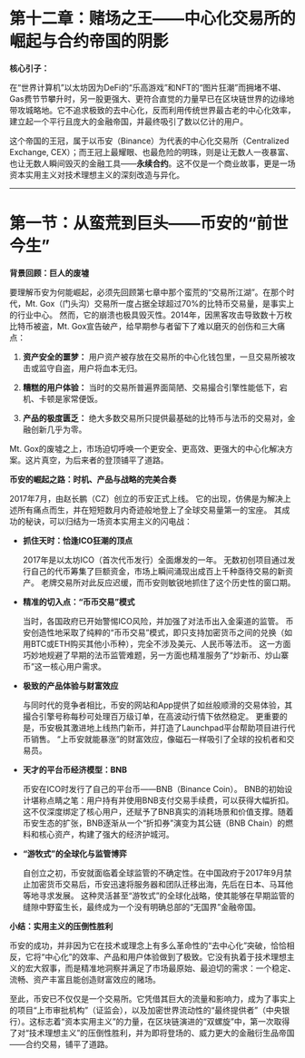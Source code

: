 # **第十二章：赌场之王——中心化交易所的崛起与合约帝国的阴影**



**核心引子：**



在“世界计算机”以太坊因为DeFi的“乐高游戏”和NFT的“图片狂潮”而拥堵不堪、Gas费节节攀升时，另一股更强大、更符合直觉的力量早已在区块链世界的边缘地带攻城略地。它不追求极致的去中心化，反而利用传统世界最古老的中心化效率，建立起一个平行且庞大的金融帝国，并最终吸引了数以亿计的用户。



这个帝国的王冠，属于以币安（Binance）为代表的中心化交易所（Centralized Exchange, CEX）；而王冠上最耀眼、也最危险的明珠，则是让无数人一夜暴富、也让无数人瞬间毁灭的金融工具——**永续合约**。这不仅是一个商业故事，更是一场资本实用主义对技术理想主义的深刻改造与异化。



---



# **第一节：从蛮荒到巨头——币安的“前世今生”**



**背景回顾：巨人的废墟**



要理解币安为何能崛起，必须先回顾第七章中那个蛮荒的“交易所江湖”。在那个时代，Mt. Gox（门头沟）交易所一度占据全球超过70%的比特币交易量，是事实上的行业中心。 然而，它的崩溃也极具毁灭性。2014年，因黑客攻击导致数十万枚比特币被盗，Mt. Gox宣告破产，给早期参与者留下了难以磨灭的创伤和三大痛点：



1.  **资产安全的噩梦：** 用户资产被存放在交易所的中心化钱包里，一旦交易所被攻击或监守自盗，用户将血本无归。

2.  **糟糕的用户体验：** 当时的交易所普遍界面简陋、交易撮合引擎性能低下，宕机、卡顿是家常便饭。

3.  **产品的极度匮乏：** 绝大多数交易所只提供最基础的比特币与法币的交易对，金融创新几乎为零。



Mt. Gox的废墟之上，市场迫切呼唤一个更安全、更高效、更强大的中心化解决方案。这片真空，为后来者的登顶铺平了道路。



**币安的崛起之路：时机、产品与战略的完美合奏**



2017年7月，由赵长鹏（CZ）创立的币安正式上线。 它的出现，仿佛是为解决上述所有痛点而生，并在短短数月内奇迹般地登上了全球交易量第一的宝座。 其成功的秘诀，可以归结为一场资本实用主义的闪电战：



*   **抓住天时：恰逢ICO狂潮的顶点**

    2017年是以太坊ICO（首次代币发行）全面爆发的一年。 无数初创项目通过发行自己的代币筹集了巨额资金，市场上瞬间涌现出成百上千种亟待交易的新资产。 老牌交易所对此反应迟缓，而币安则敏锐地抓住了这个历史性的窗口期。



*   **精准的切入点：“币币交易”模式**

    当时，各国政府已开始警惕ICO风险，并加强了对法币出入金渠道的监管。 币安创造性地采取了纯粹的“币币交易”模式，即只支持加密货币之间的兑换（如用BTC或ETH购买其他小币种），完全不涉及美元、人民币等法币。 这一方面巧妙地规避了早期的法币监管难题，另一方面也精准服务了“炒新币、炒山寨币”这一核心用户需求。



*   **极致的产品体验与财富效应**

    与同时代的竞争者相比，币安的网站和App提供了如丝般顺滑的交易体验，其撮合引擎号称每秒可处理百万级订单，在高波动行情下依然稳定。 更重要的是，币安极其激进地上线热门新币，并打造了Launchpad平台帮助项目进行代币销售。 “上币安就能暴涨”的财富效应，像磁石一样吸引了全球的投机者和交易员。



*   **天才的平台币经济模型：BNB**

    币安在ICO时发行了自己的平台币——BNB（Binance Coin）。 BNB的初始设计堪称点睛之笔：用户持有并使用BNB支付交易手续费，可以获得大幅折扣。 这不仅深度绑定了核心用户，还赋予了BNB真实的消耗场景和价值支撑。随着币安生态的扩张，BNB逐渐从一个“折扣券”演变为其公链（BNB Chain）的燃料和核心资产，构建了强大的经济护城河。



*   **“游牧式”的全球化与监管博弈**

    自创立之初，币安就面临着全球监管的不确定性。在中国政府于2017年9月禁止加密货币交易后，币安迅速将服务器和团队迁移出海，先后在日本、马耳他等地寻求发展。 这种灵活甚至“游牧式”的全球化战略，使其能够在早期监管的缝隙中野蛮生长，最终成为一个没有明确总部的“无国界”金融帝国。



**小结：实用主义的压倒性胜利**



币安的成功，并非因为它在技术或理念上有多么革命性的“去中心化”突破，恰恰相反，它将“中心化”的效率、产品和用户体验做到了极致。它没有执着于技术理想主义的宏大叙事，而是精准地洞察并满足了市场最原始、最迫切的需求：一个稳定、流畅、资产丰富且能创造财富效应的赌场。



至此，币安已不仅仅是一个交易所。它凭借其巨大的流量和影响力，成为了事实上的项目“上市审批机构”（证监会），以及加密世界流动性的“最终提供者”（中央银行）。这标志着“资本实用主义”的力量，在区块链演进的“双螺旋”中，第一次取得了对“技术理想主义”的压倒性胜利，并为即将登场的、威力更大的金融衍生品帝国——合约交易，铺平了道路。